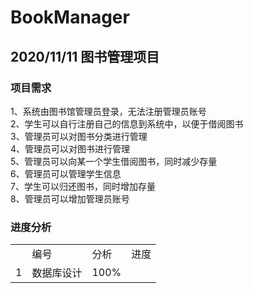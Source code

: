 # BookManager
## 2020/11/11 图书管理项目
### 项目需求
1、系统由图书馆管理员登录，无法注册管理员账号<br />
2、学生可以自行注册自己的信息到系统中，以便于借阅图书<br />
3、管理员可以对图书分类进行管理<br />
4、管理员可以对图书进行管理<br />
5、管理员可以向某一个学生借阅图书，同时减少存量<br />
6、管理员可以管理学生信息<br />
7、学生可以归还图书，同时增加存量<br />
8、管理员可以增加管理员账号<br />
### 进度分析
<table>
    <th>
        <td>编号</td>
        <td>分析</td>
        <td>进度</td>
    </th>
    <tr>
        <td>1</td>
        <td>数据库设计</td>
        <td>100%</td>
    </tr>
</table>